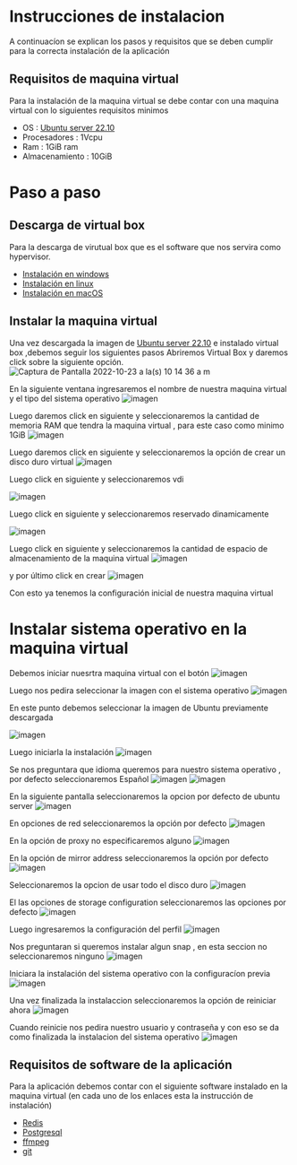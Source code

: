 # Instrucciones de instalacion
  A continuacíon se explican los pasos y requisitos que se deben cumplir para la correcta instalación de la aplicación
## Requisitos de maquina virtual
  Para la instalación de la maquina virtual se debe contar con una maquina virtual con lo siguientes requisitos minimos 
  - OS : [Ubuntu server 22.10](https://ubuntu.com/download/server)
  - Procesadores : 1Vcpu
  - Ram : 1GiB ram
  - Almacenamiento : 10GiB 


# Paso a paso
  ## Descarga de virtual box
   Para la descarga de virutual box que es el software que nos servira como hypervisor.
   - [Instalación en windows](https://www.geeksforgeeks.org/how-to-install-virtualbox-on-windows/)
   - [Instalación en linux](https://linuxconfig.org/install-virtualbox-on-ubuntu-20-04-focal-fossa-linux)
   - [Instalación en macOS](https://medium.com/analytics-vidhya/step-by-step-guide-to-download-and-install-virtual-box-in-macos-7341b6f99827)

  ## Instalar la maquina virtual
  Una vez descargada la imagen de [Ubuntu server 22.10](https://ubuntu.com/download/server) e instalado virtual box  ,debemos seguir los siguientes pasos
    Abriremos Virtual Box y daremos click sobre la siguiente opción.
  ![Captura de Pantalla 2022-10-23 a la(s) 10 14 36 a m](https://user-images.githubusercontent.com/98671337/197400243-9516377f-1736-48ca-8fdb-fe6ddd49b4c8.png)

  En la siguiente ventana ingresaremos el nombre de nuestra maquina virtual  y el tipo del sistema operativo
  ![imagen](https://user-images.githubusercontent.com/98671337/197400437-737ef82a-022e-4e35-927b-319aa7a96eba.png)

  Luego daremos click en siguiente y seleccionaremos la cantidad de memoria RAM que tendra la maquina virtual , para este caso como minimo 1GiB
 ![imagen](https://user-images.githubusercontent.com/98671337/197400520-686816c6-417e-4687-9fda-4c7041617992.png)
  
  Luego daremos click en siguiente y seleccionaremos la opción de crear un disco duro virtual
  ![imagen](https://user-images.githubusercontent.com/98671337/197400633-de41a1b7-0e3f-46f7-9cf9-b897e9bcf42d.png)

  Luego click en siguiente y seleccionaremos vdi
  
  ![imagen](https://user-images.githubusercontent.com/98671337/197400642-7daba217-af54-4409-8b52-739094a572d7.png)
  
  Luego click en siguiente y seleccionaremos reservado dinamicamente

  ![imagen](https://user-images.githubusercontent.com/98671337/197400710-581c0ff0-128a-497f-af3a-80703ce65d96.png)

  Luego click en siguiente y seleccionaremos la cantidad de espacio de almacenamiento de la maquina virtual
  ![imagen](https://user-images.githubusercontent.com/98671337/197400774-19d8dca5-2a47-446b-8805-72d2c9f71fda.png)
 
  y por último click en crear
  ![imagen](https://user-images.githubusercontent.com/98671337/197400873-1e44af78-590b-4a3e-aef1-0fb422b576e7.png)
  
  Con esto ya tenemos la configuración inicial de nuestra maquina virtual
  
  # Instalar sistema operativo en la maquina virtual
  Debemos iniciar nuesrtra maquina virtual con el botón
  ![imagen](https://user-images.githubusercontent.com/98671337/197400981-179a3baa-f406-44b1-829d-a77211d7e29f.png)
  
  Luego nos pedira seleccionar la imagen con el sistema operativo
  ![imagen](https://user-images.githubusercontent.com/98671337/197401033-5063eb8e-983f-4546-ad81-fe1dfda076fb.png)
  
  En este punto debemos seleccionar la imagen de Ubuntu previamente descargada
  
  ![imagen](https://user-images.githubusercontent.com/98671337/197401112-c74f10b8-5b33-490d-99da-0ed590740d47.png)
  
  Luego iniciarla la instalación
  ![imagen](https://user-images.githubusercontent.com/98671337/197401179-b46dded3-3558-4890-aa2d-a6466db9bb4e.png)
  
  Se nos preguntara que idioma queremos para nuestro sistema operativo , por defecto seleccionaremos Español
  ![imagen](https://user-images.githubusercontent.com/98671337/197401264-326b1fa9-ec2a-4728-b876-821fe802a773.png)
  ![imagen](https://user-images.githubusercontent.com/98671337/197401282-51596a00-101f-4425-afdb-f78f1ba1ddc6.png)
  
  En la siguiente pantalla seleccionaremos la opcion por defecto de ubuntu server
  ![imagen](https://user-images.githubusercontent.com/98671337/197401348-a4c3025a-9d5b-44ed-be38-76d36843bfa0.png)
  
  En opciones de red seleccionaremos la opción por defecto
  ![imagen](https://user-images.githubusercontent.com/98671337/197401375-beb79046-4796-4ff2-ae55-862aa53ec281.png)
  
  En la opción de proxy no especificaremos alguno
  ![imagen](https://user-images.githubusercontent.com/98671337/197401407-25beb126-8b03-49db-a411-aad0022ff7f1.png)
  
  En la opción de mirror address  seleccionaremos la opción por defecto
  ![imagen](https://user-images.githubusercontent.com/98671337/197401457-9fa606da-0c65-4aab-99a6-ab7612e808a9.png)

  Seleccionaremos la opcion de usar todo el disco duro
  ![imagen](https://user-images.githubusercontent.com/98671337/197401512-43a2b545-2c84-49b3-bd9e-1cfcd782238c.png)
  
  El las opciones de storage configuration seleccionaremos las opciones por defecto
  ![imagen](https://user-images.githubusercontent.com/98671337/197401576-e9fd0933-5484-423a-a36a-f893b9e2b48d.png)
  
  Luego ingresaremos la configuración del perfil
  ![imagen](https://user-images.githubusercontent.com/98671337/197401624-0f9c76e5-28c7-416a-a39e-3aa4944cd0ae.png)

  Nos preguntaran si queremos instalar algun snap , en esta seccion no seleccionaremos ninguno
  ![imagen](https://user-images.githubusercontent.com/98671337/197401749-6dcc71b6-525e-495b-83c1-fcc564806749.png)
  
  Iniciara la instalación del sistema operativo con la configuracíon previa
  ![imagen](https://user-images.githubusercontent.com/98671337/197401812-75be29c8-9b30-4c05-9c41-088d2b5ae09a.png)
  
  Una vez finalizada la instalaccion seleccionaremos la opción de reiniciar ahora
  ![imagen](https://user-images.githubusercontent.com/98671337/197401869-cfc8b25d-966b-4f9b-b540-1f54cd4471db.png)

  Cuando reinicie nos pedira nuestro usuario y contraseña y con eso se da como finalizada la instalacion del sistema operativo
  ![imagen](https://user-images.githubusercontent.com/98671337/197402191-d709460c-3b31-4db1-8825-cc6d5df21957.png)

## Requisitos de software de la aplicación
  Para la aplicación debemos contar con el siguiente software instalado en la maquina virtual (en cada uno de los enlaces esta la instrucción de instalación)
  - [Redis](https://redis.io/docs/getting-started/installation/install-redis-on-linux/)
  - [Postgresql](https://www.digitalocean.com/community/tutorials/how-to-install-and-use-postgresql-on-ubuntu-20-04)
  - [ffmpeg](https://linuxize.com/post/how-to-install-ffmpeg-on-ubuntu-20-04/)
  - [git](https://git-scm.com/book/en/v2/Getting-Started-Installing-Git)









  






